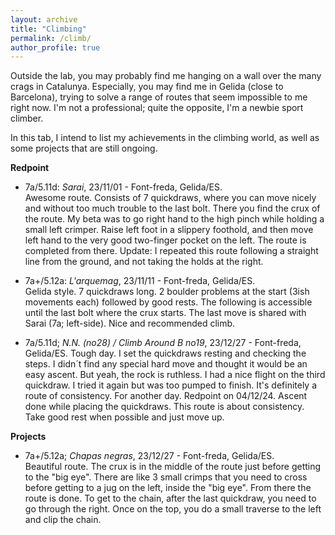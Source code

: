 ```yaml
---
layout: archive
title: "Climbing"
permalink: /climb/
author_profile: true
---
```


Outside the lab, you may probably find me hanging on a wall over the many crags in Catalunya. 
Especially, you may find me in Gelida (close to Barcelona), trying to solve a range of routes that seem impossible to me right now.
I'm not a professional; quite the opposite, I'm a newbie sport climber.  

In this tab, I intend to list my achievements in the climbing world, as well as some projects that are still ongoing.  

**Redpoint**  
* 7a/5.11d: _Sarai_, 23/11/01 - Font-freda, Gelida/ES.  
  Awesome route. Consists of 7 quickdraws, where you can move nicely and without too much trouble to the last bolt. There you find the crux of the route. My beta was to go right hand to the high pinch while holding a small left crimper. Raise left foot in a slippery foothold, and then move left hand to the very good two-finger pocket on the left. The route is completed from there. Update: I repeated this route following a straight line from the ground, and not taking the holds at the right.

* 7a+/5.12a: _L'arquemag_, 23/11/11 - Font-freda, Gelida/ES.  
  Gelida style. 7 quickdraws long. 2 boulder problems at the start (3ish movements each) followed by good rests. The following is accessible until the last bolt where the crux starts. The last move is shared with Sarai (7a; left-side). Nice and recommended climb.  

* 7a/5.11d; _N.N. (no28) / Climb Around B no19_, 23/12/27 - Font-freda, Gelida/ES.
  Tough day. I set the quickdraws resting and checking the steps. I didn´t find any special hard move and thought it would be an easy ascent. But yeah, the rock is ruthless. I had a nice flight on the third quickdraw. I tried it again but was too pumped to finish. It's definitely a route of consistency. For another day.
  Redpoint on 04/12/24. Ascent done while placing the quickdraws. This route is about consistency. Take good rest when possible and just move up.  

**Projects**
* 7a+/5.12a; _Chapas negras_, 23/12/27 - Font-freda, Gelida/ES.  
  Beautiful route. The crux is in the middle of the route just before getting to the "big eye". There are like 3 small crimps that you need to cross before getting to a jug on the left, inside the "big eye". From there the route is done. To get to the chain, after the last quickdraw, you need to go through the right. Once on the top, you do a small traverse to the left and clip the chain.  
